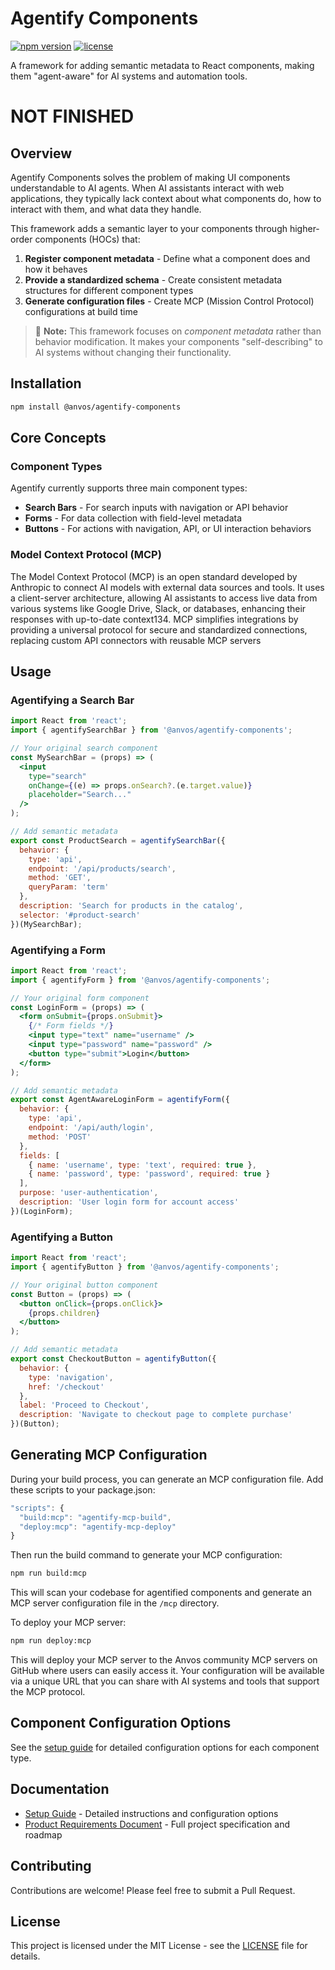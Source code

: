 # Agentify Components

[![npm version](https://img.shields.io/badge/npm-v0.0.1-blue.svg)](https://www.npmjs.com/package/@anvos/agentify-components)
[![license](https://img.shields.io/badge/license-MIT-green.svg)](LICENSE)

A framework for adding semantic metadata to React components, making them "agent-aware" for AI systems and automation tools.

# NOT FINISHED

## Overview

Agentify Components solves the problem of making UI components understandable to AI agents. When AI assistants interact with web applications, they typically lack context about what components do, how to interact with them, and what data they handle.

This framework adds a semantic layer to your components through higher-order components (HOCs) that:

1. **Register component metadata** - Define what a component does and how it behaves
2. **Provide a standardized schema** - Create consistent metadata structures for different component types
3. **Generate configuration files** - Create MCP (Mission Control Protocol) configurations at build time

> 🚀 **Note:** This framework focuses on *component metadata* rather than behavior modification. It makes your components "self-describing" to AI systems without changing their functionality.

## Installation

```bash
npm install @anvos/agentify-components
```

## Core Concepts

### Component Types

Agentify currently supports three main component types:

- **Search Bars** - For search inputs with navigation or API behavior
- **Forms** - For data collection with field-level metadata
- **Buttons** - For actions with navigation, API, or UI interaction behaviors

### Model Context Protocol (MCP)

The Model Context Protocol (MCP) is an open standard developed by Anthropic to connect AI models with external data sources and tools. It uses a client-server architecture, allowing AI assistants to access live data from various systems like Google Drive, Slack, or databases, enhancing their responses with up-to-date context134. MCP simplifies integrations by providing a universal protocol for secure and standardized connections, replacing custom API connectors with reusable MCP servers

## Usage

### Agentifying a Search Bar

```jsx
import React from 'react';
import { agentifySearchBar } from '@anvos/agentify-components';

// Your original search component
const MySearchBar = (props) => (
  <input 
    type="search" 
    onChange={(e) => props.onSearch?.(e.target.value)}
    placeholder="Search..." 
  />
);

// Add semantic metadata
export const ProductSearch = agentifySearchBar({
  behavior: {
    type: 'api',
    endpoint: '/api/products/search',
    method: 'GET',
    queryParam: 'term'
  },
  description: 'Search for products in the catalog',
  selector: '#product-search'
})(MySearchBar);
```

### Agentifying a Form

```jsx
import React from 'react';
import { agentifyForm } from '@anvos/agentify-components';

// Your original form component
const LoginForm = (props) => (
  <form onSubmit={props.onSubmit}>
    {/* Form fields */}
    <input type="text" name="username" />
    <input type="password" name="password" />
    <button type="submit">Login</button>
  </form>
);

// Add semantic metadata
export const AgentAwareLoginForm = agentifyForm({
  behavior: {
    type: 'api',
    endpoint: '/api/auth/login',
    method: 'POST'
  },
  fields: [
    { name: 'username', type: 'text', required: true },
    { name: 'password', type: 'password', required: true }
  ],
  purpose: 'user-authentication',
  description: 'User login form for account access'
})(LoginForm);
```

### Agentifying a Button

```jsx
import React from 'react';
import { agentifyButton } from '@anvos/agentify-components';

// Your original button component
const Button = (props) => (
  <button onClick={props.onClick}>
    {props.children}
  </button>
);

// Add semantic metadata
export const CheckoutButton = agentifyButton({
  behavior: {
    type: 'navigation',
    href: '/checkout'
  },
  label: 'Proceed to Checkout',
  description: 'Navigate to checkout page to complete purchase'
})(Button);
```

## Generating MCP Configuration

During your build process, you can generate an MCP configuration file. Add these scripts to your package.json:

```javascript
"scripts": {
  "build:mcp": "agentify-mcp-build",
  "deploy:mcp": "agentify-mcp-deploy"
}
```

Then run the build command to generate your MCP configuration:

```bash
npm run build:mcp
```

This will scan your codebase for agentified components and generate an MCP server configuration file in the `/mcp` directory.

To deploy your MCP server:

```bash
npm run deploy:mcp
```

This will deploy your MCP server to the Anvos community MCP servers on GitHub where users can easily access it. Your configuration will be available via a unique URL that you can share with AI systems and tools that support the MCP protocol.


## Component Configuration Options

See the [setup guide](docs/setup.md) for detailed configuration options for each component type.

## Documentation

- [Setup Guide](docs/setup.md) - Detailed instructions and configuration options
- [Product Requirements Document](docs/product-requirements.md) - Full project specification and roadmap

## Contributing

Contributions are welcome! Please feel free to submit a Pull Request.

## License

This project is licensed under the MIT License - see the [LICENSE](LICENSE) file for details. 
